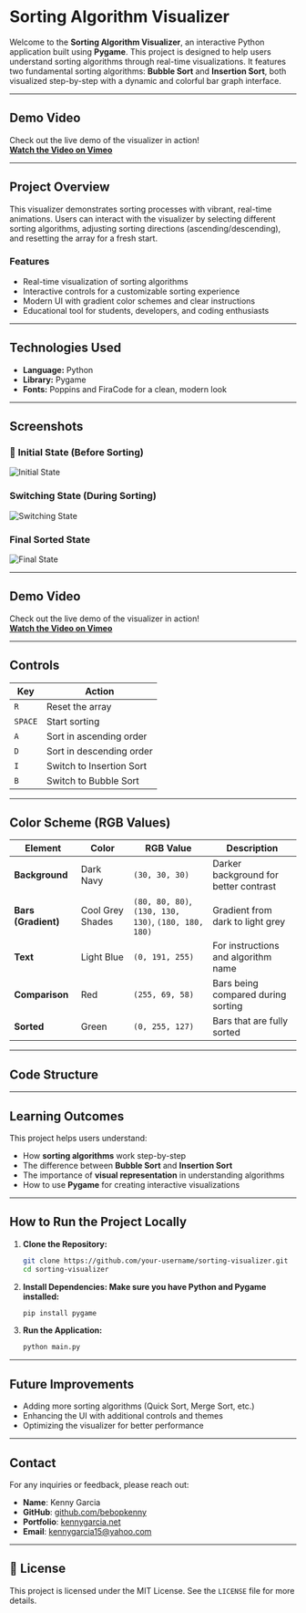 # Sorting Algorithm Visualizer 

Welcome to the **Sorting Algorithm Visualizer**, an interactive Python application built using **Pygame**. This project is designed to help users understand sorting algorithms through real-time visualizations. It features two fundamental sorting algorithms: **Bubble Sort** and **Insertion Sort**, both visualized step-by-step with a dynamic and colorful bar graph interface.

---

## Demo Video
Check out the live demo of the visualizer in action!  
**[Watch the Video on Vimeo](https://vimeo.com/manage/videos/1044574041)**

---

## Project Overview

This visualizer demonstrates sorting processes with vibrant, real-time animations. Users can interact with the visualizer by selecting different sorting algorithms, adjusting sorting directions (ascending/descending), and resetting the array for a fresh start.

### **Features**
- Real-time visualization of sorting algorithms
- Interactive controls for a customizable sorting experience
- Modern UI with gradient color schemes and clear instructions
- Educational tool for students, developers, and coding enthusiasts

---

## Technologies Used
- **Language:** Python 
- **Library:** Pygame 
- **Fonts:** Poppins and FiraCode for a clean, modern look

---

## Screenshots

### 🔵 **Initial State (Before Sorting)**
![Initial State](https://github.com/user-attachments/assets/20c23b09-abf5-49f9-9a82-1dfe9c034c47)


### **Switching State (During Sorting)**
![Switching State](https://github.com/user-attachments/assets/cb7d7928-3659-4620-9cfa-51dae458d1ac)


### **Final Sorted State**
![Final State](https://github.com/user-attachments/assets/d39e8c33-1f0d-4223-95d6-c2aa5fcab723)


---

## Demo Video
Check out the live demo of the visualizer in action!  
**[Watch the Video on Vimeo](https://vimeo.com/manage/videos/1044574041)**

---

## Controls

| **Key**     | **Action**                             |
|-------------|----------------------------------------|
| `R`         | Reset the array                        |
| `SPACE`     | Start sorting                          |
| `A`         | Sort in ascending order                |
| `D`         | Sort in descending order               |
| `I`         | Switch to Insertion Sort               |
| `B`         | Switch to Bubble Sort                  |

---

## Color Scheme (RGB Values)

| **Element**         | **Color**         | **RGB Value**      | **Description**                        |
|---------------------|-------------------|--------------------|----------------------------------------|
| **Background**      | Dark Navy         | `(30, 30, 30)`     | Darker background for better contrast  |
| **Bars (Gradient)** | Cool Grey Shades  | `(80, 80, 80)`, `(130, 130, 130)`, `(180, 180, 180)` | Gradient from dark to light grey       |
| **Text**            | Light Blue        | `(0, 191, 255)`    | For instructions and algorithm name    |
| **Comparison**      | Red               | `(255, 69, 58)`    | Bars being compared during sorting     |
| **Sorted**          | Green             | `(0, 255, 127)`    | Bars that are fully sorted             |

---

## Code Structure







---

## Learning Outcomes

This project helps users understand:
- How **sorting algorithms** work step-by-step
- The difference between **Bubble Sort** and **Insertion Sort**
- The importance of **visual representation** in understanding algorithms
- How to use **Pygame** for creating interactive visualizations

---

## How to Run the Project Locally

1. **Clone the Repository:**
   ```bash
   git clone https://github.com/your-username/sorting-visualizer.git
   cd sorting-visualizer
2. **Install Dependencies: Make sure you have Python and Pygame installed:**
   ```bash
   pip install pygame
3. **Run the Application:**
   ```bash
   python main.py
---
## Future Improvements
- Adding more sorting algorithms (Quick Sort, Merge Sort, etc.)
- Enhancing the UI with additional controls and themes
- Optimizing the visualizer for better performance
---
## Contact

For any inquiries or feedback, please reach out:

- **Name**: Kenny Garcia
- **GitHub**: [github.com/bebopkenny](https://github.com/bebopkenny)
- **Portfolio**: [kennygarcia.net](https://kennygarcia.net)
- **Email**: [kennygarcia15@yahoo.com](mailto:kennygarcia15@yahoo.com)
---
## 📄 License

This project is licensed under the MIT License. See the `LICENSE` file for more details.
